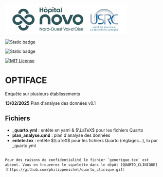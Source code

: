 
![USRC](novo_usrc.png)

<!-- badges: start -->

![Static badge](https://img.shields.io/badge/PAS-en_cours-orange)

![Static badge](https://img.shields.io/badge/rapport-attente-red)

[![MIT License](https://img.shields.io/badge/License-MIT-green.svg)](https://choosealicense.com/licenses/mit/)

<!-- badges: end -->


# OPTIFACE

Enquête sur plusieurs établissements


**13/02/2025** Plan d'analyse des données v0.1

## Fichiers

- **_quarto.yml** : entête en yaml & $\LaTeX$ pour les fichiers Quarto
- **plan_analyse.qmd** : plan d'analyse des données
- **entete.tex** : entête $\LaTeX$ pour les fichiers Quarto (réglages...), lu par _quarto.yml
````

Pour des raisons de confidentialité le fichier `generique.tex` est absent. Vous en trouverez le squelette dans le dépôt [QUARTO_CLINIQUE](https://github.com/philippemichel/quarto_clinique.git)
